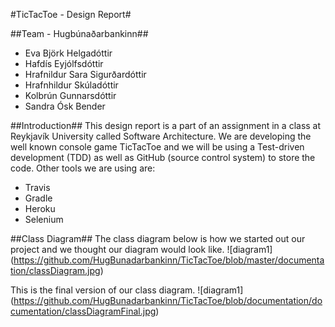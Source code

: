 #TicTacToe - Design Report#


##Team - Hugbúnaðarbankinn##

* Eva Björk Helgadóttir
* Hafdís Eyjólfsdóttir
* Hrafnildur Sara Sigurðardóttir
* Hrafnhildur Skúladóttir
* Kolbrún Gunnarsdóttir
* Sandra Ósk Bender

##Introduction##
This design report is a part of an assignment in a class at Reykjavík University called Software Architecture. 
We are developing the well known console game TicTacToe and we will be using a Test-driven development (TDD) as well as GitHub (source control system) to store the code.
Other tools we are using are:
* Travis
* Gradle
* Heroku
* Selenium


##Class Diagram##
The class diagram below is how we started out our project and we thought our diagram would look like.
![diagram1] (https://github.com/HugBunadarbankinn/TicTacToe/blob/master/documentation/classDiagram.jpg)

This is the final version of our class diagram.
![diagram1] (https://github.com/HugBunadarbankinn/TicTacToe/blob/documentation/documentation/classDiagramFinal.jpg)